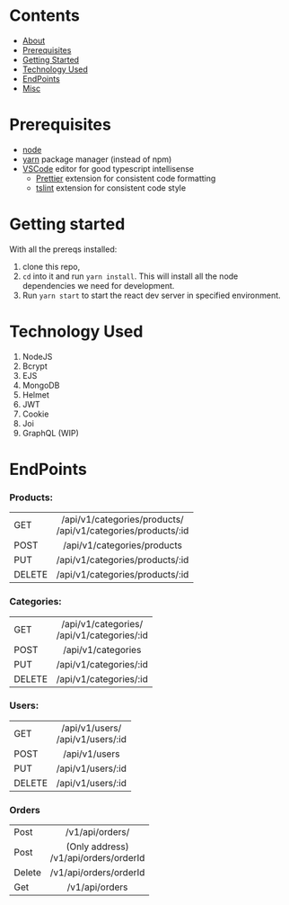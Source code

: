 # Contents

- [About](#Vuyit)
- [Prerequisites](#prerequisites)
- [Getting Started](#getting-started)
- [Technology Used](#technology-used)
- [EndPoints](#endpoints)
- [Misc](#misc)

# Prerequisites

- [node](https://nodejs.org/en/download/)
- [yarn](https://yarnpkg.com/en/docs/install) package manager (instead of npm)
- [VSCode](https://code.visualstudio.com/download) editor for good typescript intellisense
  - [Prettier](https://marketplace.visualstudio.com/items?itemName=esbenp.prettier-vscode) extension for consistent code formatting
  - [tslint](https://marketplace.visualstudio.com/items?itemName=eg2.tslint) extension for consistent code style

# Getting started

With all the prereqs installed:
1.  clone this repo,
2.  `cd` into it and run `yarn install`. This will install all the node dependencies we need for development.
3.  Run `yarn start` to start the react dev server in specified environment.

# Technology Used

1. NodeJS
2. Bcrypt
3. EJS
4. MongoDB
5. Helmet
6. JWT
7. Cookie
8. Joi
9. GraphQL (WIP)

# EndPoints

### Products:

| | |
|----------|:-------------:|
|GET| /api/v1/categories/products/   <br>   /api/v1/categories/products/:id|
|POST| /api/v1/categories/products|
|PUT| /api/v1/categories/products/:id|
|DELETE| /api/v1/categories/products/:id |

### Categories:

| | |
|----------|:-------------:|
|GET| /api/v1/categories/   <br> /api/v1/categories/:id|
|POST|   /api/v1/categories |
|PUT|    /api/v1/categories/:id  |
|DELETE|    /api/v1/categories/:id  |


### Users:
| | |
|----------|:-------------:|
|GET |    /api/v1/users/    <br>   /api/v1/users/:id |
|POST|    /api/v1/users |
|PUT|    /api/v1/users/:id |
|DELETE|    /api/v1/users/:id  |

### Orders

| | |
|----------|:-------------:|
|Post|  /v1/api/orders/ |
|Post| (Only address)  <br> /v1/api/orders/orderId |
|Delete|  /v1/api/orders/orderId |
|Get|  /v1/api/orders |
